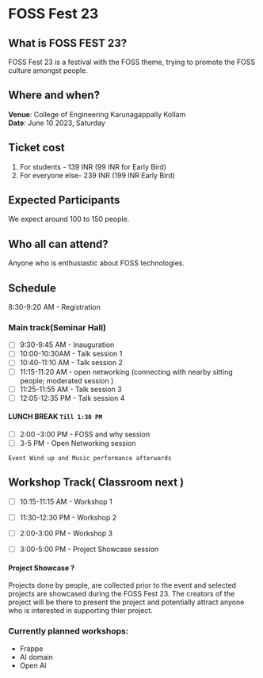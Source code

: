 # FOSS Fest 23

## What is FOSS FEST 23?

FOSS Fest 23 is a festival with the FOSS theme, trying to promote the FOSS culture amongst people.

## Where and when?
**Venue**: College of Engineering Karunagappally Kollam <br>
**Date**: June 10 2023, Saturday 

## Ticket cost
1. For students - 139 INR (99 INR for Early Bird)
2. For everyone else- 239 INR (199 INR Early Bird)

## Expected Participants
We expect around 100 to 150 people.

## Who all can attend?
Anyone who is enthusiastic about FOSS technologies. 

## Schedule 
8:30-9:20 AM - Registration
### Main track(Seminar Hall)
- [ ] 9:30-9:45 AM - Inauguration 
- [ ] 10:00-10:30AM - Talk session 1
- [ ] 10:40-11:10 AM - Talk session 2
- [ ] 11:15-11:20 AM - open networking (connecting with nearby sitting people; moderated session )
- [ ] 11:25-11:55 AM - Talk session 3
- [ ] 12:05-12:35 PM - Talk session 4
#### **LUNCH BREAK** `Till 1:30 PM`

- [ ]  2:00 -3:00 PM - FOSS and why session
- [ ] 3-5 PM - Open Networking session

`Event Wind up and Music performance afterwards` 

## Workshop Track( Classroom next )
- [ ] 10:15-11:15 AM - Workshop 1
- [ ] 11:30-12:30 PM - Workshop 2
- [ ] 2:00-3:00 PM - Workshop 3
- [ ] 3:00-5:00 PM - Project Showcase session
 


#### Project Showcase ?
Projects done by people, are collected prior to the event and selected projects are showcased during the FOSS Fest 23.
The creators of the project will be there to present the project and potentially attract anyone who is interested in supporting thier project.

### Currently planned workshops:
* Frappe
* AI domain
* Open AI 

